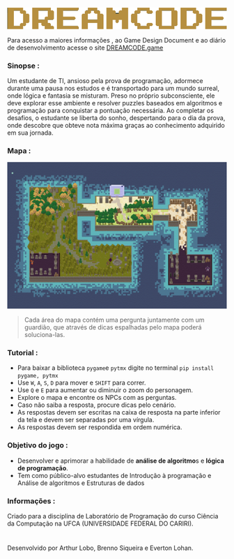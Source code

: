 ![Dreamcode](<Dream_Codding/imgReadme/Dream Logo.png>)

Para acesso a maiores informações , ao Game Design Document e ao diário de desenvolvimento acesse o site [DREAMCODE.game](https://frequent-crow-56c.notion.site/DREAMCODE-GAME-06f131e0190644d1a586c241a99e4bd1a586c241a99e4bd1a586c241a99e4bd1a)

### Sinopse :
 Um estudante de TI, ansioso pela prova de programação, adormece durante uma pausa nos estudos e é transportado para um mundo surreal, onde lógica e fantasia se misturam. Preso no próprio subconsciente, ele deve explorar esse ambiente e resolver puzzles baseados em algoritmos e programação para conquistar a pontuação necessária. Ao completar os desafios, o estudante se liberta do sonho, despertando para o dia da prova, onde descobre que obteve nota máxima graças ao conhecimento adquirido em sua jornada.

### Mapa :
![Dreamcode map](<Dream_Codding/imgReadme/Dream mapa.png>)
> Cada área do mapa contém uma pergunta juntamente com um guardião, que através de dicas espalhadas pelo mapa poderá soluciona-las.

### Tutorial :
- Para baixar a biblioteca `pygame`e `pytmx` digite no terminal `pip install pygame, pytmx`
- Use `W`, `A`, `S`, `D` para mover e `SHIFT` para correr.
- Use `Q` e `E` para aumentar ou diminuir o zoom do personagem.
- Explore o mapa e encontre os NPCs com as perguntas.
- Caso não saiba a resposta, procure dicas pelo cenário.
- As respostas devem ser escritas na caixa de resposta na parte inferior da tela e devem ser separadas por uma vírgula.
- As respostas devem ser respondida em ordem numérica.



### Objetivo do jogo :
- Desenvolver e aprimorar a habilidade de **análise de algoritmo**s e **lógica de programação**.
- Tem como público-alvo estudantes de Introdução à programação e Análise de algoritmos e Estruturas de dados

### Informações :
Criado para a disciplina de Laboratório de Programação do curso Ciência da Computação na UFCA (UNIVERSIDADE FEDERAL DO CARIRI).
#
 Desenvolvido por Arthur Lobo, Brenno Siqueira e Everton Lohan.


